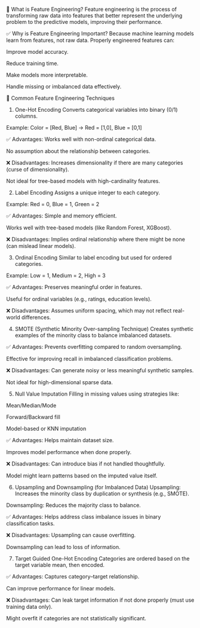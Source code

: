 🌟 What is Feature Engineering?
Feature engineering is the process of transforming raw data into features that better represent the underlying problem to the predictive models, improving their performance.

✅ Why is Feature Engineering Important?
Because machine learning models learn from features, not raw data. Properly engineered features can:

Improve model accuracy.

Reduce training time.

Make models more interpretable.

Handle missing or imbalanced data effectively.

🔧 Common Feature Engineering Techniques
1. One-Hot Encoding
Converts categorical variables into binary (0/1) columns.

Example: Color = [Red, Blue] → Red = [1,0], Blue = [0,1]

✅ Advantages:
Works well with non-ordinal categorical data.

No assumption about the relationship between categories.

❌ Disadvantages:
Increases dimensionality if there are many categories (curse of dimensionality).

Not ideal for tree-based models with high-cardinality features.

2. Label Encoding
Assigns a unique integer to each category.

Example: Red = 0, Blue = 1, Green = 2

✅ Advantages:
Simple and memory efficient.

Works well with tree-based models (like Random Forest, XGBoost).

❌ Disadvantages:
Implies ordinal relationship where there might be none (can mislead linear models).

3. Ordinal Encoding
Similar to label encoding but used for ordered categories.

Example: Low = 1, Medium = 2, High = 3

✅ Advantages:
Preserves meaningful order in features.

Useful for ordinal variables (e.g., ratings, education levels).

❌ Disadvantages:
Assumes uniform spacing, which may not reflect real-world differences.

4. SMOTE (Synthetic Minority Over-sampling Technique)
Creates synthetic examples of the minority class to balance imbalanced datasets.

✅ Advantages:
Prevents overfitting compared to random oversampling.

Effective for improving recall in imbalanced classification problems.

❌ Disadvantages:
Can generate noisy or less meaningful synthetic samples.

Not ideal for high-dimensional sparse data.

5. Null Value Imputation
Filling in missing values using strategies like:

Mean/Median/Mode

Forward/Backward fill

Model-based or KNN imputation

✅ Advantages:
Helps maintain dataset size.

Improves model performance when done properly.

❌ Disadvantages:
Can introduce bias if not handled thoughtfully.

Model might learn patterns based on the imputed value itself.

6. Upsampling and Downsampling (for Imbalanced Data)
Upsampling: Increases the minority class by duplication or synthesis (e.g., SMOTE).

Downsampling: Reduces the majority class to balance.

✅ Advantages:
Helps address class imbalance issues in binary classification tasks.

❌ Disadvantages:
Upsampling can cause overfitting.

Downsampling can lead to loss of information.

7. Target Guided One-Hot Encoding
Categories are ordered based on the target variable mean, then encoded.

✅ Advantages:
Captures category–target relationship.

Can improve performance for linear models.

❌ Disadvantages:
Can leak target information if not done properly (must use training data only).

Might overfit if categories are not statistically significant.
